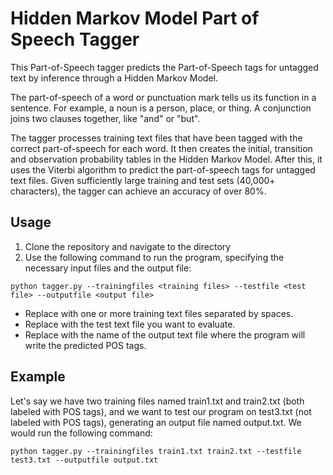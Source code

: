 # Hidden Markov Model Part of Speech Tagger
This Part-of-Speech tagger predicts the Part-of-Speech tags for untagged text by inference through a Hidden Markov Model.

The part-of-speech of a word or punctuation mark tells us its function in a sentence. For example, a noun is a person, place, or thing. A conjunction joins two clauses together, like "and" or "but".

The tagger processes training text files that have been tagged with the correct part-of-speech for each word. It then creates the initial, transition and observation probability tables in the Hidden Markov Model. After this, it uses the Viterbi algorithm to predict the part-of-speech tags for untagged text files. Given sufficiently large training and test sets (40,000+ characters), the tagger can achieve an accuracy of over 80%.

## Usage

1. Clone the repository and navigate to the directory
2. Use the following command to run the program, specifying the necessary input files and the output file:

`python tagger.py --trainingfiles <training files> --testfile <test file> --outputfile <output file>`
- Replace <training files> with one or more training text files separated by spaces.
- Replace <test file> with the test text file you want to evaluate.
- Replace <output file> with the name of the output text file where the program will write the predicted POS tags.

## Example
Let's say we have two training files named train1.txt and train2.txt (both labeled with POS tags), and we want to test our program on test3.txt (not labeled with POS tags), generating an output file named output.txt. We would run the following command:

`python tagger.py --trainingfiles train1.txt train2.txt --testfile test3.txt --outputfile output.txt`


